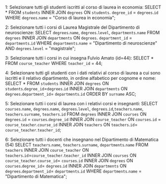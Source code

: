 1: Selezionare tutti gli studenti iscritti al corso di laurea in economia:
SELECT * 
FROM `students`
INNER JOIN `degrees`
ON `students`. `degree_id` = `degrees`.`id`
WHERE `degrees`.`name` = "Corso di laurea in economia";

2: Selezionare tutti i corsi di Laurea Magistrale del Dipartimento di neuroscienze:
SELECT `degrees`.`name`, `degrees`.`level`, `departments`.`name`
FROM `degrees`
INNER JOIN `departments`
ON `degrees`. `department_id` = `departments`.`id`
WHERE `departments`.`name` = "Dipartimento di neuroscienze" AND `degrees`.`level` = "magistrale";

3: Selezionare tutti i corsi in cui insegna Fulvio Amato (id=44):
SELECT *
FROM `course_teacher`
WHERE `teacher_id` = 44;

4:  Selezionare tutti gli studenti con i dati relativi al corso di laurea a cui
 sono iscritti e il relativo dipartimento, in ordine alfabetico per cognome e
 nome:
SELECT *
FROM `students`
INNER JOIN `degrees`
ON `students`.`degree_id`=`degrees`.`id`
INNER JOIN `departments`
ON `degrees`.`department_id`= `departments`.`id`
ORDER BY `surname` ASC;

5: Selezionare tutti i corsi di laurea con i relativi corsi e insegnanti:
SELECT `courses`.`name`, `degrees`.`name`, `degrees`.`level`, `degrees`.`id`,`teachers`.`name`, `teachers`.`surname`, `teachers`.`id`
FROM `degrees`
INNER JOIN `courses`
ON `degrees`.`id` = `courses`.`degree_id`
INNER JOIN `course_teacher`
ON `courses`.`id` = `course_teacher`.`course_id`
INNER JOIN `teachers`
ON `teachers`.`id`= `course_teacher`.`teacher_id`;

6: Selezionare tutti i docenti che insegnano nel Dipartimento di
   Matematica (54)
   SELECT `teachers`.`name`, `teachers`.`surname`, `departments`.`name`
FROM `teachers`
INNER JOIN `course_teacher`
ON `teachers`.`id`=`course_teacher`.`teacher_id`
INNER JOIN `courses`
ON `course_teacher`.`course_id`= `courses`.`id`
INNER JOIN `degrees`
ON `courses`.`degree_id`= `degrees`.`id`
INNER JOIN `departments`
ON `degrees`.`department_id`= `departments`.`id`
WHERE `departments`.`name` = "Dipartimento di Matematica";
